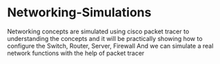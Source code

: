 # Networking-Simulations
Networking concepts are simulated using cisco packet tracer to understanding the concepts and it will be practically showing how to configure the Switch, Router, Server, Firewall
And we can simulate a real network functions with the help of packet tracer
